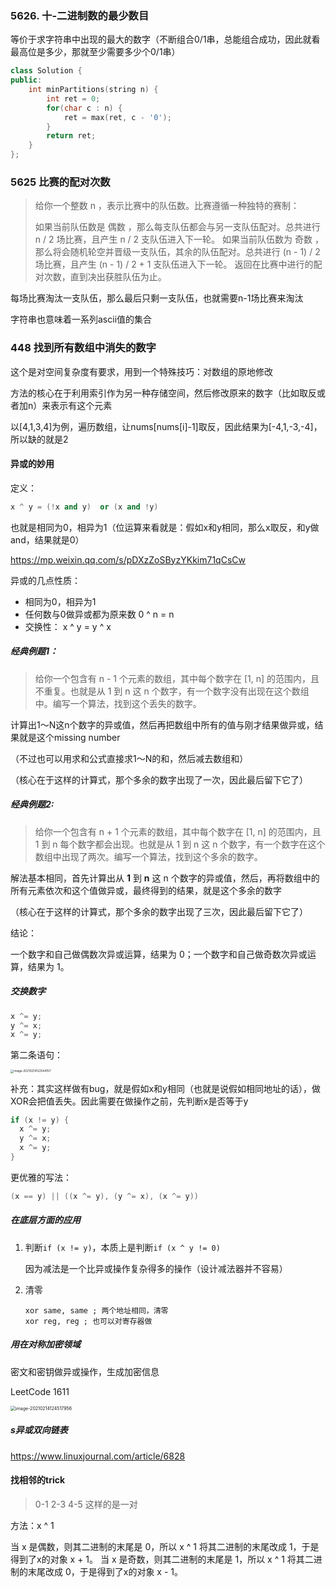 ### 5626. 十-二进制数的最少数目

等价于求字符串中出现的最大的数字（不断组合0/1串，总能组合成功，因此就看最高位是多少，那就至少需要多少个0/1串）

```c++
class Solution {
public:
    int minPartitions(string n) {
        int ret = 0;
        for(char c : n) {
            ret = max(ret, c - '0');
        }
        return ret;
    }
};
```



### 5625 比赛的配对次数

> 给你一个整数 n ，表示比赛中的队伍数。比赛遵循一种独特的赛制：
>
> 如果当前队伍数是 偶数 ，那么每支队伍都会与另一支队伍配对。总共进行 n / 2 场比赛，且产生 n / 2 支队伍进入下一轮。
> 如果当前队伍数为 奇数 ，那么将会随机轮空并晋级一支队伍，其余的队伍配对。总共进行 (n - 1) / 2 场比赛，且产生 (n - 1) / 2 + 1 支队伍进入下一轮。
> 返回在比赛中进行的配对次数，直到决出获胜队伍为止。

每场比赛淘汰一支队伍，那么最后只剩一支队伍，也就需要n-1场比赛来淘汰



字符串也意味着一系列ascii值的集合



### 448 找到所有数组中消失的数字

这个是对空间复杂度有要求，用到一个特殊技巧：对数组的原地修改

方法的核心在于利用索引作为另一种存储空间，然后修改原来的数字（比如取反或者加n）来表示有这个元素

以[4,1,3,4]为例，遍历数组，让nums[nums[i]-1]取反，因此结果为[-4,1,-3,-4]，所以缺的就是2





#### 异或的妙用

定义：

```c++
x ^ y = (!x and y)  or (x and !y)
```

也就是相同为0，相异为1（位运算来看就是：假如x和y相同，那么x取反，和y做and，结果就是0）

https://mp.weixin.qq.com/s/pDXzZoSByzYKkim71qCsCw

异或的几点性质：

- 相同为0，相异为1
- 任何数与0做异或都为原来数 0 ^ n = n
- 交换性： x ^ y = y ^ x

##### 经典例题1：

> 给你一个包含有 n - 1 个元素的数组，其中每个数字在 [1, n] 的范围内，且不重复。也就是从 1 到 n 这 n 个数字，有一个数字没有出现在这个数组中。编写一个算法，找到这个丢失的数字。

计算出1～N这n个数字的异或值，然后再把数组中所有的值与刚才结果做异或，结果就是这个missing number

（不过也可以用求和公式直接求1～N的和，然后减去数组和）

（核心在于这样的计算式，那个多余的数字出现了一次，因此最后留下它了）

##### 经典例题2:

> 给你一个包含有 n + 1 个元素的数组，其中每个数字在 [1, n] 的范围内，且 1 到 n 每个数字都会出现。也就是从 1 到 n 这 n 个数字，有一个数字在这个数组中出现了两次。编写一个算法，找到这个多余的数字。

解法基本相同，首先计算出从 **1** 到 **n** 这 n 个数字的异或值，然后，再将数组中的所有元素依次和这个值做异或，最终得到的结果，就是这个多余的数字

（核心在于这样的计算式，那个多余的数字出现了三次，因此最后留下它了）

结论：

一个数字和自己做偶数次异或运算，结果为 0；一个数字和自己做奇数次异或运算，结果为 1。



##### 交换数字

```c++
x ^= y;
y ^= x;
x ^= y;
```

第二条语句：

<img src="../../../../学习/笔记合集/img/image-20210214122544157.png" alt="image-20210214122544157" style="zoom:33%;" />

补充：其实这样做有bug，就是假如x和y相同（也就是说假如相同地址的话），做XOR会把值丢失。因此需要在做操作之前，先判断x是否等于y

```c++
if (x != y) {
  x ^= y;
  y ^= x;
  x ^= y;
}
```

更优雅的写法：

```c++
(x == y) || ((x ^= y), (y ^= x), (x ^= y))
```



##### 在底层方面的应用

1. 判断`if (x != y)`，本质上是判断`if (x ^ y != 0)`

   因为减法是一个比异或操作复杂得多的操作（设计减法器并不容易）

2. 清零

   ```assembly
   xor same, same ; 两个地址相同，清零
   xor reg, reg ; 也可以对寄存器做
   ```

   

##### 用在对称加密领域

密文和密钥做异或操作，生成加密信息

LeetCode 1611

<img src="../../../../学习/笔记合集/img/image-20210214124517956.png" alt="image-20210214124517956" style="zoom:50%;" />



##### s异或双向链表

https://www.linuxjournal.com/article/6828



#### 找相邻的trick

> 0-1 2-3 4-5 这样的是一对

方法：x ^ 1

当 x 是偶数，则其二进制的末尾是 0，所以 x ^ 1 将其二进制的末尾改成 1，于是得到了x的对象 x + 1。
当 x 是奇数，则其二进制的末尾是 1，所以 x ^ 1 将其二进制的末尾改成 0，于是得到了x的对象 x - 1。





